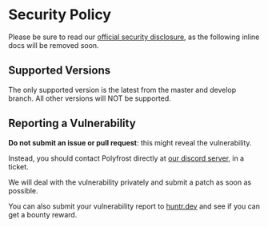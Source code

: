# Security Policy

Please be sure to read our [official security disclosure](https://polyfrost.org/legal/security), as the following inline docs will be removed soon.

## Supported Versions

The only supported version is the latest from the master and develop branch. All other versions will NOT be supported.

## Reporting a Vulnerability

**Do not submit an issue or pull request**: this might reveal the vulnerability.

Instead, you should contact Polyfrost directly at [our discord server](https://polyfrost.org/discord), in a ticket.

We will deal with the vulnerability privately and submit a patch as soon as possible.

You can also submit your vulnerability report to [huntr.dev](https://huntr.dev/bounties/disclose/?utm_campaign=polyfrost%2Foneconfig&utm_medium=social&utm_source=github&target=https%3A%2F%2Fgithub.com%2Fpolyfrost%2Foneconfig) and see if you can get a bounty reward.
